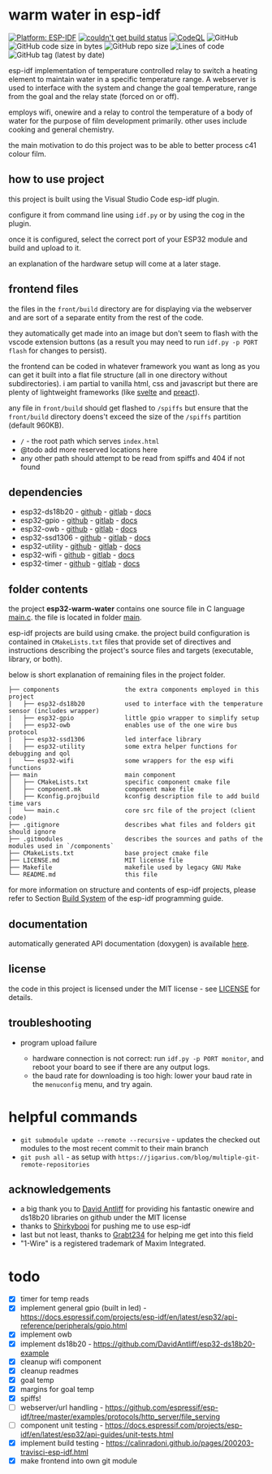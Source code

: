 # warm water in esp-idf
[![Platform: ESP-IDF](https://img.shields.io/badge/ESP--IDF-v4.2%2B-blue.svg)](https://docs.espressif.com/projects/esp-idf/en/stable/get-started/)
[![couldn't get build status](https://api.travis-ci.com/wolffshots/esp32-warm-water.svg?branch=main "Current doc build status")](https://wolffshots.github.io/esp32-warm-water/index.html)
[![CodeQL](https://github.com/wolffshots/esp32-warm-water/actions/workflows/codeql-analysis.yml/badge.svg)](https://github.com/wolffshots/esp32-warm-water/actions/workflows/codeql-analysis.yml)
![GitHub](https://img.shields.io/github/license/wolffshots/esp32-warm-water)
![GitHub code size in bytes](https://img.shields.io/github/languages/code-size/wolffshots/esp32-warm-water)
![GitHub repo size](https://img.shields.io/github/repo-size/wolffshots/esp32-warm-water)
![Lines of code](https://img.shields.io/tokei/lines/github/wolffshots/esp32-warm-water)
![GitHub tag (latest by date)](https://img.shields.io/github/v/tag/wolffshots/esp32-warm-water)

esp-idf implementation of temperature controlled relay to switch a heating element to maintain water in a specific temperature range.
A webserver is used to interface with the system and change the goal temperature, range from the goal and the relay state (forced on or off).

employs wifi, onewire and a relay to control the temperature of a body of water for the purpose of film development primarily. other uses include cooking and general chemistry.

the main motivation to do this project was to be able to better process c41 colour film.

## how to use project

this project is built using the Visual Studio Code esp-idf plugin.

configure it from command line using `idf.py` or by using the cog in the plugin.

once it is configured, select the correct port of your ESP32 module and build and upload to it.

an explanation of the hardware setup will come at a later stage.

## frontend files

the files in the `front/build` directory are for displaying via the webserver and are sort of a separate entity from the rest of the code. 

they automatically get made into an image but don't seem to flash with the vscode extension buttons (as a result you may need to run `idf.py -p PORT flash` for changes to persist).

the frontend can be coded in whatever framework you want as long as you can get it built into a flat file structure (all in one directory without subdirectories). i am partial to vanilla html, css and javascript but there are plenty of lightweight frameworks (like [svelte](https://svelte.dev/) and [preact](https://preactjs.com/)).

any file in `front/build` should get flashed to `/spiffs` but ensure that the `front/build` directory doens't exceed the size of the `/spiffs` partition (default 960KB).

- `/` - the root path which serves `index.html`
- @todo add more reserved locations here
- any other path should attempt to be read from spiffs and 404 if not found

## dependencies

- esp32-ds18b20 - [github](https://github.com/wolffshots/esp32-ds18b20) - [gitlab](https://gitlab.com/wolffshots/esp32-ds18b20) - [docs](https://wolffshots.github.io/esp32-ds18b20/index.html)
- esp32-gpio - [github](https://github.com/wolffshots/esp32-gpio) - [gitlab](https://gitlab.com/wolffshots/esp32-gpio) - [docs](https://wolffshots.github.io/esp32-gpio/index.html)
- esp32-owb - [github](https://github.com/wolffshots/esp32-owb) - [gitlab](https://gitlab.com/wolffshots/esp32-owb) - [docs](https://wolffshots.github.io/esp32-owb/index.html)
- esp32-ssd1306 - [github](https://github.com/wolffshots/esp32-ssd1306) - [gitlab](https://gitlab.com/wolffshots/esp32-ssd1306) - [docs](https://wolffshots.github.io/esp32-ssd1306/index.html)
- esp32-utility - [github](https://github.com/wolffshots/esp32-utility) - [gitlab](https://gitlab.com/wolffshots/esp32-utility) - [docs](https://wolffshots.github.io/esp32-utility/index.html)
- esp32-wifi - [github](https://github.com/wolffshots/esp32-wifi) - [gitlab](https://gitlab.com/wolffshots/esp32-wifi) - [docs](https://wolffshots.github.io/esp32-wifi/index.html)
- esp32-timer - [github](https://github.com/wolffshots/esp32-timer) - [gitlab](https://gitlab.com/wolffshots/esp32-timer) - [docs](https://wolffshots.github.io/esp32-timer/index.html)

## folder contents

the project **esp32-warm-water** contains one source file in C language [main.c](main/main.c). the file is located in folder [main](main).

esp-idf projects are build using cmake. the project build configuration is contained in `CMakeLists.txt` files that provide set of directives and instructions describing the project's source files and targets (executable, library, or both).

below is short explanation of remaining files in the project folder.

```
├── components                  the extra components employed in this project
|   ├── esp32-ds18b20           used to interface with the temperature sensor (includes wrapper)
|   ├── esp32-gpio              little gpio wrapper to simplify setup
|   ├── esp32-owb               enables use of the one wire bus protocol
|   ├── esp32-ssd1306           led interface library
|   ├── esp32-utility           some extra helper functions for debugging and qol
|   └── esp32-wifi              some wrappers for the esp wifi functions
├── main                        main component
│   ├── CMakeLists.txt          specific component cmake file
│   ├── component.mk            component make file
│   ├── Kconfig.projbuild       kconfig description file to add build time vars
│   └── main.c                  core src file of the project (client code)
├── .gitignore                  describes what files and folders git should ignore
├── .gitmodules                 describes the sources and paths of the modules used in `/components`
├── CMakeLists.txt              base project cmake file
├── LICENSE.md                  MIT license file
├── Makefile                    makefile used by legacy GNU Make
└── README.md                   this file
```

for more information on structure and contents of esp-idf projects, please refer to Section [Build System](https://docs.espressif.com/projects/esp-idf/en/latest/esp32/api-guides/build-system.html) of the esp-idf programming guide.


## documentation

automatically generated API documentation (doxygen) is available [here](https://wolffshots.github.io/esp32-warm-water/index.html).

## license

the code in this project is licensed under the MIT license - see [LICENSE](LICENSE.md) for details.

## troubleshooting

- program upload failure

  - hardware connection is not correct: run `idf.py -p PORT monitor`, and reboot your board to see if there are any output logs.
  - the baud rate for downloading is too high: lower your baud rate in the `menuconfig` menu, and try again.

# helpful commands

- `git submodule update --remote --recursive` - updates the checked out modules to the most recent commit to their main branch
- `git push all` - as setup with `https://jigarius.com/blog/multiple-git-remote-repositories`

## acknowledgements

- a big thank you to [David Antliff](https://github.com/DavidAntliff/) for providing his fantastic onewire and ds18b20 libraries on github under the MIT license
- thanks to [Shirkybooi](https://github.com/ShirkyBooi) for pushing me to use esp-idf
- last but not least, thanks to [Grabt234](https://github.com/grabt234) for helping me get into this field
- "1-Wire" is a registered trademark of Maxim Integrated.

# todo

- [x] timer for temp reads
- [x] implement general gpio (built in led) - https://docs.espressif.com/projects/esp-idf/en/latest/esp32/api-reference/peripherals/gpio.html
- [x] implement owb
- [x] implement ds18b20 - https://github.com/DavidAntliff/esp32-ds18b20-example
- [x] cleanup wifi component
- [x] cleanup readmes
- [x] goal temp
- [x] margins for goal temp
- [x] spiffs!
- [ ] webserver/url handling - https://github.com/espressif/esp-idf/tree/master/examples/protocols/http_server/file_serving
- [ ] component unit testing - https://docs.espressif.com/projects/esp-idf/en/latest/esp32/api-guides/unit-tests.html
- [x] implement build testing - https://calinradoni.github.io/pages/200203-travisci-esp-idf.html
- [x] make frontend into own git module
